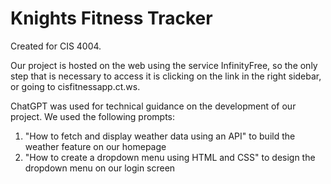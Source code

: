 # Knights Fitness Tracker
Created for CIS 4004.

Our project is hosted on the web using the service InfinityFree, so the only step that is necessary to access it is clicking on the link in the right sidebar, or going to cisfitnessapp.ct.ws.

ChatGPT was used for technical guidance on the development of our project. We used the following prompts:

1. "How to fetch and display weather data using an API" to build the weather feature on our homepage
2. "How to create a dropdown menu using HTML and CSS" to design the dropdown menu on our login screen
